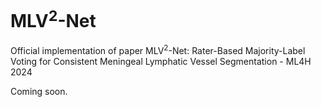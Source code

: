 # MLV<sup>2</sup>-Net
Official implementation of paper MLV<sup>2</sup>-Net: Rater-Based Majority-Label Voting for Consistent Meningeal Lymphatic Vessel Segmentation - ML4H 2024

Coming soon.
